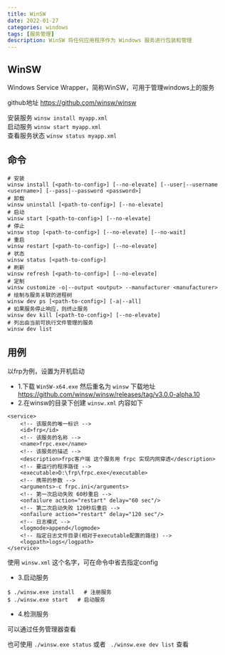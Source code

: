 ```yaml
---
title: WinSW
date: 2022-01-27
categories: windows
tags: [服务管理]
description: WinSW 将任何应用程序作为 Windows 服务进行包装和管理
---
```


## WinSW 
Windows Service Wrapper，简称WinSW，可用于管理windows上的服务

github地址  https://github.com/winsw/winsw

安装服务 `winsw install myapp.xml`  
启动服务 `winsw start myapp.xml`  
查看服务状态 `winsw status myapp.xml`


## 命令

```
# 安装
winsw install [<path-to-config>] [--no-elevate] [--user|--username <username>] [--pass|--password <password>]
# 卸载
winsw uninstall [<path-to-config>] [--no-elevate]
# 启动
winsw start [<path-to-config>] [--no-elevate]
# 停止
winsw stop [<path-to-config>] [--no-elevate] [--no-wait]
# 重启
winsw restart [<path-to-config>] [--no-elevate]
# 状态
winsw status [<path-to-config>]
# 刷新
winsw refresh [<path-to-config>] [--no-elevate]
# 定制
winsw customize -o|--output <output> --manufacturer <manufacturer>
# 绘制与服务关联的进程树
winsw dev ps [<path-to-config>] [-a|--all]
# 如果服务停止响应，则终止服务
winsw dev kill [<path-to-config>] [--no-elevate]
# 列出由当前可执行文件管理的服务
winsw dev list

```

## 用例
以frp为例，设置为开机启动

- 1.下载 `WinSW-x64.exe` 然后重名为 `winsw`
  下载地址 https://github.com/winsw/winsw/releases/tag/v3.0.0-alpha.10
- 2.在winsw的目录下创建 `winsw.xml` 内容如下

```
<service>
    <!-- 该服务的唯一标识 -->
    <id>frp</id>
    <!-- 该服务的名称 -->
    <name>frpc.exe</name>
    <!-- 该服务的描述 -->
    <description>frpc客户端 这个服务用 frpc 实现内网穿透</description>
    <!-- 要运行的程序路径 -->
    <executable>D:\frp\frpc.exe</executable>
    <!-- 携带的参数 -->
    <arguments>-c frpc.ini</arguments>
    <!-- 第一次启动失败 60秒重启 -->
    <onfailure action="restart" delay="60 sec"/>
    <!-- 第二次启动失败 120秒后重启 -->
    <onfailure action="restart" delay="120 sec"/>
    <!-- 日志模式 -->
    <logmode>append</logmode>
    <!-- 指定日志文件目录(相对于executable配置的路径) -->
    <logpath>logs</logpath>
</service>
```  
使用 `winsw.xml` 这个名字，可在命令中省去指定config

- 3.启动服务
```
$ ./winsw.exe install   # 注册服务 
$ ./winsw.exe start   # 启动服务
``` 
- 4.检测服务

可以通过任务管理器查看

也可使用 `./winsw.exe status` 或者 ` ./winsw.exe dev list` 查看
